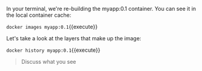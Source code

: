 In your terminal, we're re-building the myapp:0.1 container. You can see it in the local container cache:

`docker images myapp:0.1`{{execute}}

Let's take a look at the layers that make up the image:

`docker history myapp:0.1`{{execute}}

> Discuss what you see
